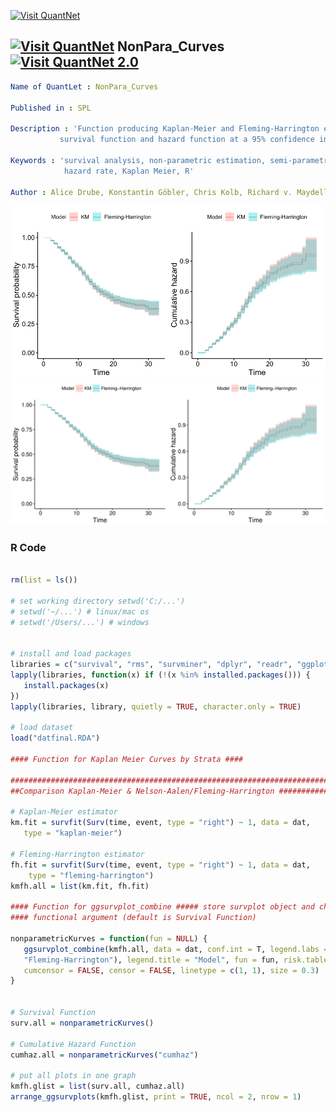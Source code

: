 [<img src="https://github.com/QuantLet/Styleguide-and-FAQ/blob/master/pictures/banner.png" width="888" alt="Visit QuantNet">](http://quantlet.de/)

## [<img src="https://github.com/QuantLet/Styleguide-and-FAQ/blob/master/pictures/qloqo.png" alt="Visit QuantNet">](http://quantlet.de/) **NonPara_Curves** [<img src="https://github.com/QuantLet/Styleguide-and-FAQ/blob/master/pictures/QN2.png" width="60" alt="Visit QuantNet 2.0">](http://quantlet.de/)
```yaml
Name of QuantLet : NonPara_Curves

Published in : SPL

Description : 'Function producing Kaplan-Meier and Fleming-Harrington estimators for 
	       survival function and hazard function at a 95% confidence interval.'
	      
Keywords : 'survival analysis, non-parametric estimation, semi-parametric estimation, 
            hazard rate, Kaplan Meier, R'

Author : Alice Drube, Konstantin Göbler, Chris Kolb, Richard v. Maydell

```

![Picture1](ComparisonKM_FH.png)
![Picture1](KMFHcompar.png)

### R Code

```R

rm(list = ls())

# set working directory setwd('C:/...') 
# setwd('~/...') # linux/mac os
# setwd('/Users/...') # windows


# install and load packages
libraries = c("survival", "rms", "survminer", "dplyr", "readr", "ggplot2")
lapply(libraries, function(x) if (!(x %in% installed.packages())) {
   install.packages(x)
})
lapply(libraries, library, quietly = TRUE, character.only = TRUE)

# load dataset
load("datfinal.RDA")

#### Function for Kaplan Meier Curves by Strata ####

###############################################################################
##Comparison Kaplan-Meier & Nelson-Aalen/Fleming-Harrington ###################

# Kaplan-Meier estimator
km.fit = survfit(Surv(time, event, type = "right") ~ 1, data = dat, 
   type = "kaplan-meier")

# Fleming-Harrington estimator
fh.fit = survfit(Surv(time, event, type = "right") ~ 1, data = dat,
    type = "fleming-harrington")
kmfh.all = list(km.fit, fh.fit)

#### Function for ggsurvplot_combine ##### store survplot object and choose
#### functional argument (default is Survival Function)

nonparametricKurves = function(fun = NULL) {
   ggsurvplot_combine(kmfh.all, data = dat, conf.int = T, legend.labs = c("KM", 
   "Fleming-Harrington"), legend.title = "Model", fun = fun, risk.table = F, 
   cumcensor = FALSE, censor = FALSE, linetype = c(1, 1), size = 0.3)
}


# Survival Function
surv.all = nonparametricKurves()

# Cumulative Hazard Function
cumhaz.all = nonparametricKurves("cumhaz")

# put all plots in one graph
kmfh.glist = list(surv.all, cumhaz.all)
arrange_ggsurvplots(kmfh.glist, print = TRUE, ncol = 2, nrow = 1)

```
